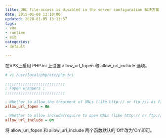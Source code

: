 ```yaml
---
title: URL file-access is disabled in the server configuration 解决方案
date: 2015-01-09 13:10:00
updated: 2020-01-05 13:12:57
tags: 
- vue
- runtime
- esm
categories: 
- default

---
```

在VPS上启用 PHP.ini 上设置 allow_url_fopen 和 allow_url_include 选项。
```ini
# vi /usr/local/php/etc/php.ini

;;;;;;;;;;;;;;;;;;;;;;;;;;;
; Fopen wrappers ;
;;;;;;;;;;;;;;;;;;;;;;;;;;;

; Whether to allow the treatment of URLs (like http:// or ftp://) as files.
allow_url_fopen = On

; Whether to allow include/require to open URLs (like http:// or ftp://) as files.
allow_url_include = On

```


<!--more-->


将 allow_url_fopen 和 allow_url_include 两个函数默认的'Off'改为'On'即可。